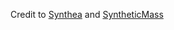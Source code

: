 Credit to [Synthea](https://synthetichealth.github.io/synthea/) and [SyntheticMass](https://synthea.mitre.org/downloads)